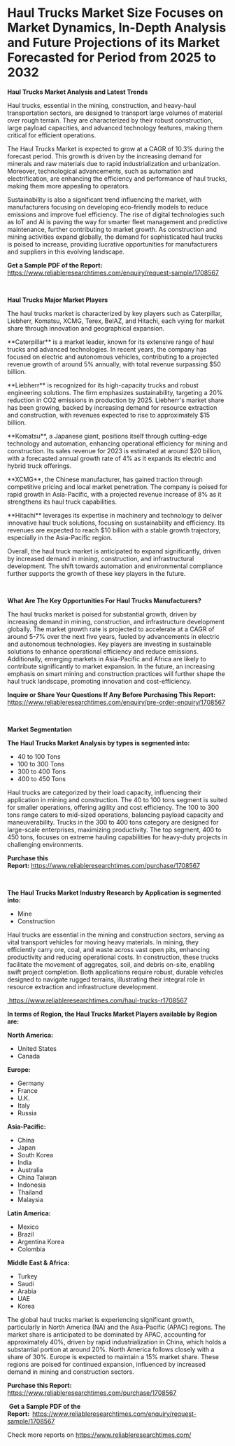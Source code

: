 <p><h1>Haul Trucks Market Size Focuses on Market Dynamics, In-Depth Analysis and Future Projections of its Market Forecasted for Period from 2025 to 2032</h1></p><p><strong>Haul Trucks Market Analysis and Latest Trends</strong></p>
<p><p>Haul trucks, essential in the mining, construction, and heavy-haul transportation sectors, are designed to transport large volumes of material over rough terrain. They are characterized by their robust construction, large payload capacities, and advanced technology features, making them critical for efficient operations.</p><p>The Haul Trucks Market is expected to grow at a CAGR of 10.3% during the forecast period. This growth is driven by the increasing demand for minerals and raw materials due to rapid industrialization and urbanization. Moreover, technological advancements, such as automation and electrification, are enhancing the efficiency and performance of haul trucks, making them more appealing to operators.</p><p>Sustainability is also a significant trend influencing the market, with manufacturers focusing on developing eco-friendly models to reduce emissions and improve fuel efficiency. The rise of digital technologies such as IoT and AI is paving the way for smarter fleet management and predictive maintenance, further contributing to market growth. As construction and mining activities expand globally, the demand for sophisticated haul trucks is poised to increase, providing lucrative opportunities for manufacturers and suppliers in this evolving landscape.</p></p>
<p><strong>Get a Sample PDF of the Report:&nbsp;</strong> <a href="https://www.reliableresearchtimes.com/enquiry/request-sample/1708567?utm_campaign=3258&utm_medium=2&utm_source=Github&utm_content=ia&utm_term=30032025&utm_id=haul-trucks">https://www.reliableresearchtimes.com/enquiry/request-sample/1708567</a></p>
<p>&nbsp;</p>
<p><strong>Haul Trucks Major Market Players</strong></p>
<p><p>The haul trucks market is characterized by key players such as Caterpillar, Liebherr, Komatsu, XCMG, Terex, BelAZ, and Hitachi, each vying for market share through innovation and geographical expansion. </p><p>**Caterpillar** is a market leader, known for its extensive range of haul trucks and advanced technologies. In recent years, the company has focused on electric and autonomous vehicles, contributing to a projected revenue growth of around 5% annually, with total revenue surpassing $50 billion.</p><p>**Liebherr** is recognized for its high-capacity trucks and robust engineering solutions. The firm emphasizes sustainability, targeting a 20% reduction in CO2 emissions in production by 2025. Liebherr's market share has been growing, backed by increasing demand for resource extraction and construction, with revenues expected to rise to approximately $15 billion.</p><p>**Komatsu**, a Japanese giant, positions itself through cutting-edge technology and automation, enhancing operational efficiency for mining and construction. Its sales revenue for 2023 is estimated at around $20 billion, with a forecasted annual growth rate of 4% as it expands its electric and hybrid truck offerings.</p><p>**XCMG**, the Chinese manufacturer, has gained traction through competitive pricing and local market penetration. The company is poised for rapid growth in Asia-Pacific, with a projected revenue increase of 8% as it strengthens its haul truck capabilities.</p><p>**Hitachi** leverages its expertise in machinery and technology to deliver innovative haul truck solutions, focusing on sustainability and efficiency. Its revenues are expected to reach $10 billion with a stable growth trajectory, especially in the Asia-Pacific region.</p><p>Overall, the haul truck market is anticipated to expand significantly, driven by increased demand in mining, construction, and infrastructural development. The shift towards automation and environmental compliance further supports the growth of these key players in the future.</p></p>
<p>&nbsp;</p>
<p><strong>What Are The Key Opportunities For Haul Trucks Manufacturers?</strong></p>
<p><p>The haul trucks market is poised for substantial growth, driven by increasing demand in mining, construction, and infrastructure development globally. The market growth rate is projected to accelerate at a CAGR of around 5-7% over the next five years, fueled by advancements in electric and autonomous technologies. Key players are investing in sustainable solutions to enhance operational efficiency and reduce emissions. Additionally, emerging markets in Asia-Pacific and Africa are likely to contribute significantly to market expansion. In the future, an increasing emphasis on smart mining and construction practices will further shape the haul truck landscape, promoting innovation and cost-efficiency.</p></p>
<p><strong>Inquire or Share Your Questions If Any Before Purchasing This Report:</strong> <a href="https://www.reliableresearchtimes.com/enquiry/pre-order-enquiry/1708567?utm_campaign=3258&utm_medium=2&utm_source=Github&utm_content=ia&utm_term=30032025&utm_id=haul-trucks">https://www.reliableresearchtimes.com/enquiry/pre-order-enquiry/1708567</a></p>
<p>&nbsp;</p>
<p><strong>Market Segmentation</strong></p>
<p><strong>The Haul Trucks Market Analysis by types is segmented into:</strong></p>
<p><ul><li>40 to 100 Tons</li><li>100 to 300 Tons</li><li>300 to 400 Tons</li><li>400 to 450 Tons</li></ul></p>
<p><p>Haul trucks are categorized by their load capacity, influencing their application in mining and construction. The 40 to 100 tons segment is suited for smaller operations, offering agility and cost efficiency. The 100 to 300 tons range caters to mid-sized operations, balancing payload capacity and maneuverability. Trucks in the 300 to 400 tons category are designed for large-scale enterprises, maximizing productivity. The top segment, 400 to 450 tons, focuses on extreme hauling capabilities for heavy-duty projects in challenging environments.</p></p>
<p><strong>Purchase this Report:&nbsp;</strong><a href="https://www.reliableresearchtimes.com/purchase/1708567?utm_campaign=3258&utm_medium=2&utm_source=Github&utm_content=ia&utm_term=30032025&utm_id=haul-trucks">https://www.reliableresearchtimes.com/purchase/1708567</a></p>
<p>&nbsp;</p>
<p><strong>The Haul Trucks Market Industry Research by Application is segmented into:</strong></p>
<p><ul><li>Mine</li><li>Construction</li></ul></p>
<p><p>Haul trucks are essential in the mining and construction sectors, serving as vital transport vehicles for moving heavy materials. In mining, they efficiently carry ore, coal, and waste across vast open pits, enhancing productivity and reducing operational costs. In construction, these trucks facilitate the movement of aggregates, soil, and debris on-site, enabling swift project completion. Both applications require robust, durable vehicles designed to navigate rugged terrains, illustrating their integral role in resource extraction and infrastructure development.</p></p>
<p><a href="https://www.reliableresearchtimes.com/haul-trucks-r1708567?utm_campaign=3258&utm_medium=2&utm_source=Github&utm_content=ia&utm_term=30032025&utm_id=haul-trucks">&nbsp;https://www.reliableresearchtimes.com/haul-trucks-r1708567</a></p>
<p><strong>In terms of Region, the Haul Trucks Market Players available by Region are:</strong></p>
<p>
    <p> <strong> North America: </strong>
        <ul>
            <li>United States</li>
            <li>Canada</li>
        </ul>
        </p> 
    <p> <strong> Europe: </strong>
        <ul>
            <li>Germany</li>
            <li>France</li>
            <li>U.K.</li>
            <li>Italy</li>
            <li>Russia</li>
        </ul>
        </p> 
    <p> <strong> Asia-Pacific: </strong>
        <ul>
            <li>China</li>
            <li>Japan</li>
            <li>South Korea</li>
            <li>India</li>
            <li>Australia</li>
            <li>China Taiwan</li>
            <li>Indonesia</li>
            <li>Thailand</li>
            <li>Malaysia</li>
        </ul>
        </p> 
    <p> <strong> Latin America: </strong>
        <ul>
            <li>Mexico</li>
            <li>Brazil</li>
            <li>Argentina Korea</li>
            <li>Colombia</li>
        </ul>
        </p> 
    <p> <strong> Middle East & Africa: </strong>
        <ul>
            <li>Turkey</li>
            <li>Saudi</li>
            <li>Arabia</li>
            <li>UAE</li>
            <li>Korea</li>
        </ul>
    </p>
    </p>
<p><p>The global haul trucks market is experiencing significant growth, particularly in North America (NA) and the Asia-Pacific (APAC) regions. The market share is anticipated to be dominated by APAC, accounting for approximately 40%, driven by rapid industrialization in China, which holds a substantial portion at around 20%. North America follows closely with a share of 30%. Europe is expected to maintain a 15% market share. These regions are poised for continued expansion, influenced by increased demand in mining and construction sectors.</p></p>
<p><strong>Purchase this Report: </strong><a href="https://www.reliableresearchtimes.com/purchase/1708567?utm_campaign=3258&utm_medium=2&utm_source=Github&utm_content=ia&utm_term=30032025&utm_id=haul-trucks">https://www.reliableresearchtimes.com/purchase/1708567</a></p>
<p>&nbsp;<strong>Get a Sample PDF of the Report:&nbsp;&nbsp;</strong><a href="https://www.reliableresearchtimes.com/enquiry/request-sample/1708567?utm_campaign=3258&utm_medium=2&utm_source=Github&utm_content=ia&utm_term=30032025&utm_id=haul-trucks">https://www.reliableresearchtimes.com/enquiry/request-sample/1708567</a></p>
<p><strong></strong></p>
<p>Check more reports on <a href="https://www.reliableresearchtimes.com/?utm_campaign=3258&utm_medium=2&utm_source=Github&utm_content=ia&utm_term=30032025&utm_id=haul-trucks">https://www.reliableresearchtimes.com/</a></p>